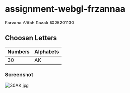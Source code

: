 # assignment-webgl-frzannaa

Farzana Afifah Razak
5025201130

## Choosen Letters 
| **Numbers** | **Alphabets** |
|-------------|---------------|
|      30     |       AK      |


### Screenshot

![30AK jpg](https://user-images.githubusercontent.com/81352414/190914086-ade07c14-feee-4007-b0a4-e613d706b5e9.jpeg)
